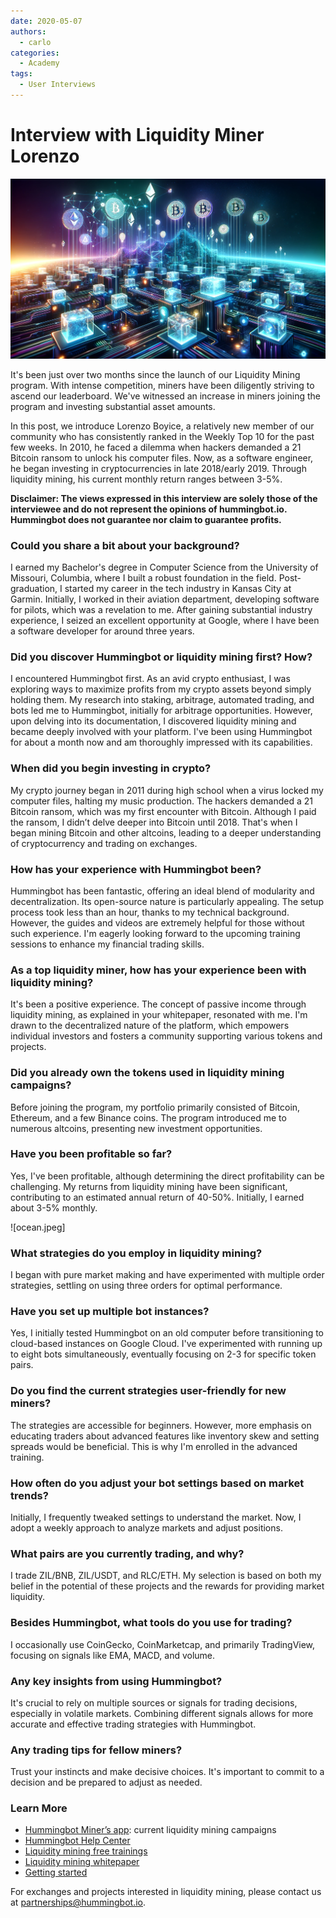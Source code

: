 ```yaml
---
date: 2020-05-07
authors:
  - carlo
categories:
  - Academy
tags:
  - User Interviews
---
```


# Interview with Liquidity Miner Lorenzo

![cover](cover.webp)

It's been just over two months since the launch of our Liquidity Mining program. With intense competition, miners have been diligently striving to ascend our leaderboard. We've witnessed an increase in miners joining the program and investing substantial asset amounts.

In this post, we introduce Lorenzo Boyice, a relatively new member of our community who has consistently ranked in the Weekly Top 10 for the past few weeks. In 2010, he faced a dilemma when hackers demanded a 21 Bitcoin ransom to unlock his computer files. Now, as a software engineer, he began investing in cryptocurrencies in late 2018/early 2019. Through liquidity mining, his current monthly return ranges between 3-5%.

<!-- more -->

**Disclaimer: The views expressed in this interview are solely those of the interviewee and do not represent the opinions of hummingbot.io. Hummingbot does not guarantee nor claim to guarantee profits.**

### Could you share a bit about your background?

I earned my Bachelor's degree in Computer Science from the University of Missouri, Columbia, where I built a robust foundation in the field. Post-graduation, I started my career in the tech industry in Kansas City at Garmin. Initially, I worked in their aviation department, developing software for pilots, which was a revelation to me. After gaining substantial industry experience, I seized an excellent opportunity at Google, where I have been a software developer for around three years.

### Did you discover Hummingbot or liquidity mining first? How?

I encountered Hummingbot first. As an avid crypto enthusiast, I was exploring ways to maximize profits from my crypto assets beyond simply holding them. My research into staking, arbitrage, automated trading, and bots led me to Hummingbot, initially for arbitrage opportunities. However, upon delving into its documentation, I discovered liquidity mining and became deeply involved with your platform. I've been using Hummingbot for about a month now and am thoroughly impressed with its capabilities.

### When did you begin investing in crypto?

My crypto journey began in 2011 during high school when a virus locked my computer files, halting my music production. The hackers demanded a 21 Bitcoin ransom, which was my first encounter with Bitcoin. Although I paid the ransom, I didn’t delve deeper into Bitcoin until 2018. That's when I began mining Bitcoin and other altcoins, leading to a deeper understanding of cryptocurrency and trading on exchanges.

### How has your experience with Hummingbot been?

Hummingbot has been fantastic, offering an ideal blend of modularity and decentralization. Its open-source nature is particularly appealing. The setup process took less than an hour, thanks to my technical background. However, the guides and videos are extremely helpful for those without such experience. I'm eagerly looking forward to the upcoming training sessions to enhance my financial trading skills.

### As a top liquidity miner, how has your experience been with liquidity mining?

It's been a positive experience. The concept of passive income through liquidity mining, as explained in your whitepaper, resonated with me. I'm drawn to the decentralized nature of the platform, which empowers individual investors and fosters a community supporting various tokens and projects.

### Did you already own the tokens used in liquidity mining campaigns?

Before joining the program, my portfolio primarily consisted of Bitcoin, Ethereum, and a few Binance coins. The program introduced me to numerous altcoins, presenting new investment opportunities.

### Have you been profitable so far?

Yes, I've been profitable, although determining the direct profitability can be challenging. My returns from liquidity mining have been significant, contributing to an estimated annual return of 40-50%. Initially, I earned about 3-5% monthly.

![ocean.jpeg]

### What strategies do you employ in liquidity mining?

I began with pure market making and have experimented with multiple order strategies, settling on using three orders for optimal performance.

### Have you set up multiple bot instances?

Yes, I initially tested Hummingbot on an old computer before transitioning to cloud-based instances on Google Cloud. I've experimented with running up to eight bots simultaneously, eventually focusing on 2-3 for specific token pairs.

### Do you find the current strategies user-friendly for new miners?

The strategies are accessible for beginners. However, more emphasis on educating traders about advanced features like inventory skew and setting spreads would be beneficial. This is why I'm enrolled in the advanced training.

### How often do you adjust your bot settings based on market trends?

Initially, I frequently tweaked settings to understand the market. Now, I adopt a weekly approach to analyze markets and adjust positions.

### What pairs are you currently trading, and why?

I trade ZIL/BNB, ZIL/USDT, and RLC/ETH. My selection is based on both my belief in the potential of these projects and the rewards for providing market liquidity.

### Besides Hummingbot, what tools do you use for trading?

I occasionally use CoinGecko, CoinMarketcap, and primarily TradingView, focusing on signals like EMA, MACD, and volume.

### Any key insights from using Hummingbot?

It's crucial to rely on multiple sources or signals for trading decisions, especially in volatile markets. Combining different signals allows for more accurate and effective trading strategies with Hummingbot.

### Any trading tips for fellow miners?

Trust your instincts and make decisive choices. It's important to commit to a decision and be prepared to adjust as needed.

### Learn More

- [Hummingbot Miner’s app](https://miners.hummingbot.io): current liquidity mining campaigns
- [Hummingbot Help Center](https://support.hummingbot.io/)
- [Liquidity mining free trainings](https://www.eventbrite.com/e/learn-to-use-hummingbot-crypto-market-making-live-training-session-tickets-100968806418)
- [Liquidity mining whitepaper](../../../liquidity-mining.pdf)
- [Getting started](https://support.hummingbot.io/miner/getting-started)

For exchanges and projects interested in liquidity mining, please contact us at [partnerships@hummingbot.io](mailto:partnerships@hummingbot.io).
